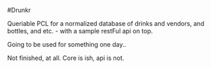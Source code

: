 #Drunkr	

Queriable PCL for a normalized database of drinks and vendors, and bottles, and etc. - with a sample restFul api on top.

Going to be used for something one day..

Not finished, at all. Core is ish, api is not.